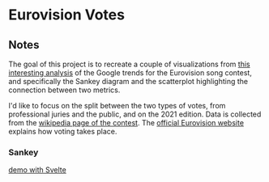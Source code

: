 # Eurovision Votes

<!-- ## [Live Demo](LINK_TO_LIVE_DEMO_HERE) -->

## Notes

The goal of this project is to recreate a couple of visualizations from [this interesting analysis](https://googletrends.github.io/eurosearch-19/) of the Google trends for the Eurovision song contest, and specifically the Sankey diagram and the scatterplot highlighting the connection between two metrics.

I'd like to focus on the split between the two types of votes, from professional juries and the public, and on the 2021 edition. Data is collected from the [wikipedia page of the contest](https://en.wikipedia.org/wiki/Eurovision_Song_Contest_2021#Final_2). The [official Eurovision website](https://eurovision.tv/about/voting) explains how voting takes place.

### Sankey

[demo with Svelte](https://svelte.dev/repl/82e314bbd11f4134934e90efb47e72a8?version=3.38.2)
